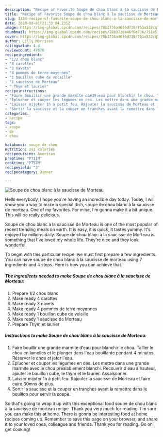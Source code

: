 ```yaml
---
description: "Recipe of Favorite Soupe de chou blanc à la saucisse de Morteau"
title: "Recipe of Favorite Soupe de chou blanc à la saucisse de Morteau"
slug: 3484-recipe-of-favorite-soupe-de-chou-blanc-a-la-saucisse-de-morteau
date: 2020-08-01T21:33:04.235Z
image: https://img-global.cpcdn.com/recipes/78b3736a46f6d736/751x532cq70/soupe-de-chou-blanc-a-la-saucisse-de-morteau-photo-principale-de-la-recette.jpg
thumbnail: https://img-global.cpcdn.com/recipes/78b3736a46f6d736/751x532cq70/soupe-de-chou-blanc-a-la-saucisse-de-morteau-photo-principale-de-la-recette.jpg
cover: https://img-global.cpcdn.com/recipes/78b3736a46f6d736/751x532cq70/soupe-de-chou-blanc-a-la-saucisse-de-morteau-photo-principale-de-la-recette.jpg
author: Lilly Morrison
ratingvalue: 4.4
reviewcount: 47678
recipeingredient:
- "1/2 chou blanc"
- "4 carottes"
- "3 navets"
- "4 pommes de terre moyennes"
- "1 bouillon cube de volaille"
- "1 saucisse de Morteau"
- " Thym et laurier"
recipeinstructions:
- "Faire bouillir une grande marmite d&#39;eau pour blanchir le chou. Tailler le chou en lamelles et le plonger dans l&#39;eau bouillante pendant 4 minutes. Réserver le chou et jeter l&#39;eau."
- "Éplucher et couper les légumes en dés. Les mettre dans une grande marmite avec le chou préalablement blanchi. Recouvrir d&#39;eau à hauteur, ajouter le bouillon cube, le thym et le laurier. Assaisonner."
- "Laisser mijoter 1h à petit feu. Rajouter la saucisse de Morteau et faire cuire 30mns de plus."
- "Sortir la saucisse et la couper en tranches avant la remettre dans le bouillon pour servir la soupe."
categories:
- Recipe
tags:
- soupe
- de
- chou

katakunci: soupe de chou 
nutrition: 291 calories
recipecuisine: American
preptime: "PT11M"
cooktime: "PT57M"
recipeyield: "3"
recipecategory: Dinner

---
```



![Soupe de chou blanc à la saucisse de Morteau](https://img-global.cpcdn.com/recipes/78b3736a46f6d736/751x532cq70/soupe-de-chou-blanc-a-la-saucisse-de-morteau-photo-principale-de-la-recette.jpg)

Hello everybody, I hope you're having an incredible day today. Today, I will show you a way to make a special dish, soupe de chou blanc à la saucisse de morteau. One of my favorites. For mine, I'm gonna make it a bit unique. This will be really delicious.



Soupe de chou blanc à la saucisse de Morteau is one of the most popular of recent trending meals on earth. It is easy, it is quick, it tastes yummy. It's enjoyed by millions daily. Soupe de chou blanc à la saucisse de Morteau is something that I've loved my whole life. They're nice and they look wonderful.


To begin with this particular recipe, we must first prepare a few ingredients. You can have soupe de chou blanc à la saucisse de morteau using 7 ingredients and 4 steps. Here is how you can achieve that.

<!--inarticleads1-->

##### The ingredients needed to make Soupe de chou blanc à la saucisse de Morteau:

1. Prepare 1/2 chou blanc
1. Make ready 4 carottes
1. Make ready 3 navets
1. Make ready 4 pommes de terre moyennes
1. Make ready 1 bouillon cube de volaille
1. Make ready 1 saucisse de Morteau
1. Prepare  Thym et laurier




<!--inarticleads2-->

##### Instructions to make Soupe de chou blanc à la saucisse de Morteau:

1. Faire bouillir une grande marmite d&#39;eau pour blanchir le chou. Tailler le chou en lamelles et le plonger dans l&#39;eau bouillante pendant 4 minutes. Réserver le chou et jeter l&#39;eau.
1. Éplucher et couper les légumes en dés. Les mettre dans une grande marmite avec le chou préalablement blanchi. Recouvrir d&#39;eau à hauteur, ajouter le bouillon cube, le thym et le laurier. Assaisonner.
1. Laisser mijoter 1h à petit feu. Rajouter la saucisse de Morteau et faire cuire 30mns de plus.
1. Sortir la saucisse et la couper en tranches avant la remettre dans le bouillon pour servir la soupe.




So that's going to wrap it up with this exceptional food soupe de chou blanc à la saucisse de morteau recipe. Thank you very much for reading. I'm sure you can make this at home. There is gonna be interesting food at home recipes coming up. Remember to save this page on your browser, and share it to your loved ones, colleague and friends. Thank you for reading. Go on get cooking!

